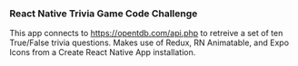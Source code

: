### React Native Trivia Game Code Challenge

This app connects to https://opentdb.com/api.php to retreive a set of ten True/False trivia questions. Makes use of Redux, RN Animatable, and Expo Icons from a Create React Native App installation.
